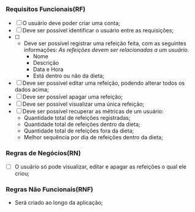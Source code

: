 ### Requisitos Funcionais(RF)

- [ ] O usuário deve poder criar uma conta;
- [ ] Deve ser possível identificar o usuário entre as requisições;
- [ ] - Deve ser possível registrar uma refeição feita, com as seguintes informações:
    *As refeições devem ser relacionadas a um usuário.*
    - Nome
    - Descrição
    - Data e Hora
    - Está dentro ou não da dieta;
- [ ] Deve ser possível editar uma refeição, podendo alterar todos os dados acima;
- [ ] Deve ser possível apagar uma refeição;
- [ ] Deve ser possível visualizar uma única refeição;
- [ ] Deve ser possível recuperar as métricas de um usuário:
    - Quantidade total de refeições registradas;
    - Quantidade total de refeições dentro da dieta;
    - Quantidade total de refeições fora da dieta;
    - Melhor sequência por dia de refeições dentro da dieta;

### Regras de Negócios(RN)
- [ ] O usuário só pode visualizar, editar e apagar as refeições o qual ele criou;

### Regras Não Funcionais(RNF)
- Será criado ao longo da aplicação;